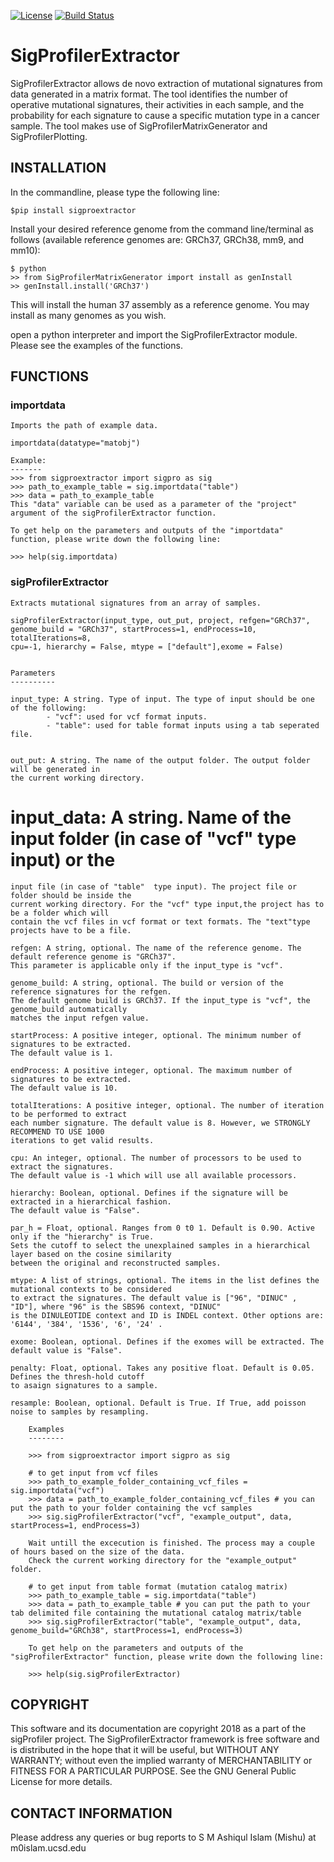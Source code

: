 [![License](https://img.shields.io/badge/License-BSD\%202--Clause-orange.svg)](https://opensource.org/licenses/BSD-2-Clause)
[![Build Status](https://travis-ci.com/AlexandrovLab/SigProfilerExtractor.svg?branch=master)](https://travis-ci.com/AlexandrovLab/SigProfilerExtractor)

# SigProfilerExtractor
SigProfilerExtractor allows de novo extraction of mutational signatures from data generated in a matrix format. 
The tool identifies the number of operative mutational signatures, their activities in each sample, and the probability 
for each signature to cause a specific mutation type in a cancer sample. The tool makes use of SigProfilerMatrixGenerator 
and SigProfilerPlotting. 

## INSTALLATION
In the commandline, please type the following line:
```
$pip install sigproextractor
```
Install your desired reference genome from the command line/terminal as follows (available reference genomes are: GRCh37, GRCh38, mm9, and mm10):
```
$ python
>> from SigProfilerMatrixGenerator import install as genInstall
>> genInstall.install('GRCh37')
```
This will install the human 37 assembly as a reference genome. You may install as many genomes as you wish.

open a python interpreter and import the SigProfilerExtractor module. Please see the examples of the functions. 

## FUNCTIONS

### importdata 
    
    
    Imports the path of example data.
    
    importdata(datatype="matobj")

    Example: 
    -------
    >>> from sigproextractor import sigpro as sig
    >>> path_to_example_table = sig.importdata("table")
    >>> data = path_to_example_table 
    This "data" variable can be used as a parameter of the "project" argument of the sigProfilerExtractor function.
    
    To get help on the parameters and outputs of the "importdata" function, please write down the following line:
    
    >>> help(sig.importdata)
        

### sigProfilerExtractor 
    
    
    Extracts mutational signatures from an array of samples.
    
    sigProfilerExtractor(input_type, out_put, project, refgen="GRCh37", genome_build = "GRCh37", startProcess=1, endProcess=10, totalIterations=8, 
    cpu=-1, hierarchy = False, mtype = ["default"],exome = False)
    
    
    Parameters
    ----------
    
    input_type: A string. Type of input. The type of input should be one of the following:
            - "vcf": used for vcf format inputs.
            - "table": used for table format inputs using a tab seperated file.
             
        
    out_put: A string. The name of the output folder. The output folder will be generated in 
    the current working directory. 
            
#    input_data: A string. Name of the input folder (in case of "vcf" type input) or the 
    input file (in case of "table"  type input). The project file or folder should be inside the 
    current working directory. For the "vcf" type input,the project has to be a folder which will 
    contain the vcf files in vcf format or text formats. The "text"type projects have to be a file.   
            
    refgen: A string, optional. The name of the reference genome. The default reference genome is "GRCh37". 
    This parameter is applicable only if the input_type is "vcf".
    
    genome_build: A string, optional. The build or version of the reference signatures for the refgen. 
    The default genome build is GRCh37. If the input_type is "vcf", the genome_build automatically 
    matches the input refgen value.        
    
    startProcess: A positive integer, optional. The minimum number of signatures to be extracted. 
    The default value is 1. 
    
    endProcess: A positive integer, optional. The maximum number of signatures to be extracted. 
    The default value is 10.
    
    totalIterations: A positive integer, optional. The number of iteration to be performed to extract 
    each number signature. The default value is 8. However, we STRONGLY RECOMMEND TO USE 1000 
    iterations to get valid results. 
            
    cpu: An integer, optional. The number of processors to be used to extract the signatures. 
    The default value is -1 which will use all available processors. 
    
    hierarchy: Boolean, optional. Defines if the signature will be extracted in a hierarchical fashion. 
    The default value is "False".
    
    par_h = Float, optional. Ranges from 0 t0 1. Default is 0.90. Active only if the "hierarchy" is True. 
    Sets the cutoff to select the unexplained samples in a hierarchical layer based on the cosine similarity 
    between the original and reconstructed samples.  
    
    mtype: A list of strings, optional. The items in the list defines the mutational contexts to be considered 
    to extract the signatures. The default value is ["96", "DINUC" , "ID"], where "96" is the SBS96 context, "DINUC"
    is the DINULEOTIDE context and ID is INDEL context. Other options are: '6144', '384', '1536', '6', '24' .
            
    exome: Boolean, optional. Defines if the exomes will be extracted. The default value is "False".
    
    penalty: Float, optional. Takes any positive float. Default is 0.05. Defines the thresh-hold cutoff 
    to asaign signatures to a sample.    
    
    resample: Boolean, optional. Default is True. If True, add poisson noise to samples by resampling.  
    
```    
    Examples
    --------

    >>> from sigproextractor import sigpro as sig
    
    # to get input from vcf files
    >>> path_to_example_folder_containing_vcf_files = sig.importdata("vcf")
    >>> data = path_to_example_folder_containing_vcf_files # you can put the path to your folder containing the vcf samples
    >>> sig.sigProfilerExtractor("vcf", "example_output", data, startProcess=1, endProcess=3)
    
    Wait untill the excecution is finished. The process may a couple of hours based on the size of the data.
    Check the current working directory for the "example_output" folder.
    
    # to get input from table format (mutation catalog matrix)
    >>> path_to_example_table = sig.importdata("table")
    >>> data = path_to_example_table # you can put the path to your tab delimited file containing the mutational catalog matrix/table
    >>> sig.sigProfilerExtractor("table", "example_output", data, genome_build="GRCh38", startProcess=1, endProcess=3)
    
    To get help on the parameters and outputs of the "sigProfilerExtractor" function, please write down the following line:
    
    >>> help(sig.sigProfilerExtractor)
```
    
## COPYRIGHT
This software and its documentation are copyright 2018 as a part of the sigProfiler project. The SigProfilerExtractor framework is free software and is distributed in the hope that it will be useful, but WITHOUT ANY WARRANTY; without even the implied warranty of MERCHANTABILITY or FITNESS FOR A PARTICULAR PURPOSE. See the GNU General Public License for more details.

## CONTACT INFORMATION
Please address any queries or bug reports to S M Ashiqul Islam (Mishu) at m0islam.ucsd.edu
